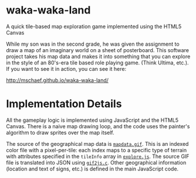 # waka-waka-land

A quick tile-based map exploration game implemented using the HTML5 Canvas

While my son was in the second grade, he was given the assignment to draw a map of
an imaginary world on a sheet of posterboard. This software project takes his map data
and makes it into something that you can explore in the style of an 80's-era tile
based role playing game. (Think Ultima, etc.). If you want to see it in action, 
you can see it here:

http://mschaef.github.io/waka-waka-land/

# Implementation Details

All the gameplay logic is implemented using JavaScript and the HTML5 Canvas. There
is a naive map drawing loop, and the code uses the painter's algorithm to draw sprites
over the map itself.

The source of the geographical map data is
[`mapdata.gif`](https://github.com/mschaef/waka-waka-land/blob/master/pics/mapdata.gif). This is
an indexed color file with a pixel-per-tile: each index maps to a specific type of terrain with
attributes specified in the `tileInfo` array in
[`explore.js`](https://github.com/mschaef/waka-waka-land/blob/master/explore.js). The source GIF
file is translated into JSON using [`gif2js.c`](https://github.com/mschaef/waka-waka-land/blob/master/gif2js.c).
Other geographical information (location and text of signs, etc.) is defined in the main
JavaScript code.
